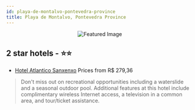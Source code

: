 ```yaml
---
id: playa-de-montalvo-pontevedra-province
title: Playa de Montalvo, Pontevedra Province
---
```


<center><img src="https://i.travelapi.com/hotels/14000000/13580000/13575900/13575872/ed3ce567_z.jpg" alt="Featured Image" /></center>


##  2 star hotels - ⭐️⭐️

-    [Hotel Atlantico Sanxenxo](https://us.hurb.com/hotels/playa-de-montalvo/hotel-atlantico-sanxenxo-JNP-JP121767?cmp=18055) Prices from R$ 279,36
   > Don't miss out on recreational opportunities including a waterslide and a seasonal outdoor pool. Additional features at this hotel include complimentary wireless Internet access, a television in a common area, and tour/ticket assistance.
